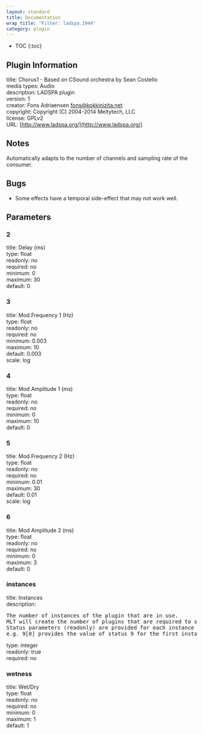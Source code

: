 ```yaml
---
layout: standard
title: Documentation
wrap_title: "Filter: ladspa.1944"
category: plugin
---
```

* TOC
{:toc}

## Plugin Information

title: Chorus1 - Based on CSound orchestra by Sean Costello  
media types:
Audio  
description: LADSPA plugin  
version: 1  
creator: Fons Adriaensen <fons@kokkinizita.net>  
copyright: Copyright (C) 2004-2014 Meltytech, LLC  
license: GPLv2  
URL: [http://www.ladspa.org/](http://www.ladspa.org/)  

## Notes

Automatically adapts to the number of channels and sampling rate of the consumer.

## Bugs

* Some effects have a temporal side-effect that may not work well.


## Parameters

### 2

title: Delay (ms)    
type: float  
readonly: no  
required: no  
minimum: 0  
maximum: 30  
default: 0  

### 3

title: Mod Frequency 1 (Hz)    
type: float  
readonly: no  
required: no  
minimum: 0.003  
maximum: 10  
default: 0.003  
scale: log  

### 4

title: Mod Amplitude 1 (ms)    
type: float  
readonly: no  
required: no  
minimum: 0  
maximum: 10  
default: 0  

### 5

title: Mod Frequency 2 (Hz)    
type: float  
readonly: no  
required: no  
minimum: 0.01  
maximum: 30  
default: 0.01  
scale: log  

### 6

title: Mod Amplitude 2 (ms)    
type: float  
readonly: no  
required: no  
minimum: 0  
maximum: 3  
default: 0  

### instances

title: Instances    
description:
<pre>
The number of instances of the plugin that are in use.
MLT will create the number of plugins that are required to support the number of audio channels.
Status parameters (readonly) are provided for each instance and are accessed by specifying the instance number after the identifier (starting at zero).
e.g. 9[0] provides the value of status 9 for the first instance.
</pre>
type: integer  
readonly: true  
required: no  

### wetness

title: Wet/Dry    
type: float  
readonly: no  
required: no  
minimum: 0  
maximum: 1  
default: 1  

